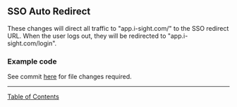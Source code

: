 ## SSO Auto Redirect

These changes will direct all traffic to "app.i-sight.com/" to the SSO redirect URL. When the user logs out, they will be redirected to "app.i-sight.com/login".

### Example code
See commit [here](https://github.com/i-Sight/config_asmr_v5/commit/031410959d00ebb5658a8730b5a311a888b74342) for file changes required.



***
[Table of Contents](../README.md)